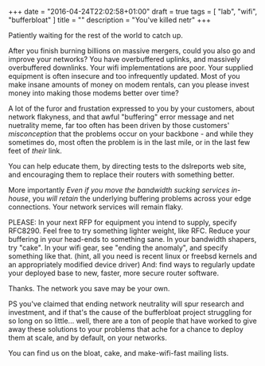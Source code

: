+++
date = "2016-04-24T22:02:58+01:00"
draft = true
tags = [ "lab", "wifi", "bufferbloat" ]
title = ""
description = "You've killed netr"
+++

Patiently waiting for the rest of the world to catch up.

After you finish burning billions on massive mergers, could you also
go and improve your networks? You have overbuffered uplinks, and
massively overbuffered downlinks. Your wifi implementations are
poor. Your supplied equipment is often insecure and too infrequently
updated. Most of you make insane amounts of money on modem rentals,
can you please invest money into making those modems better over time?

A lot of the furor and frustation expressed to you by your customers,
about network flakyness, and that awful "buffering" error message and
net nuetrality meme, far too often has been driven by those customers'
*misconception* that the problems occur on your backbone - and while
they sometimes do, most often the problem is in the last mile, or in
the last few feet of *their* link.

You can help educate them, by directing tests to the dslreports web site, and encouraging them to replace their routers with something better.

More importantly *Even if you move the bandwidth sucking services
in-house*, you *will retain* the underlying buffering problems across
your edge connections. Your network services will remain flaky.

PLEASE: In your next RFP for equipment you intend to supply, specify RFC8290. Feel free to try something lighter weight, like RFC. Reduce your buffering in your head-ends to something sane. In your bandwidth shapers, try "cake". In your wifi gear, see "ending the anomaly", and specify something like that. (hint, all you need is recent linux or freebsd kernels and an appropriately modified device driver) And: find ways to regularly update your deployed base to new, faster, more secure router software.

Thanks. The network you save may be your own.

PS you've claimed that ending network neutrality will spur research
and investment, and if that's the cause of the bufferbloat project
struggling for so long on so little... well, there are a ton of people
that have worked to give away these solutions to your problems that ache
for a chance to deploy them at scale, and by default, on your networks.

You can find us on the bloat, cake, and make-wifi-fast mailing lists.
